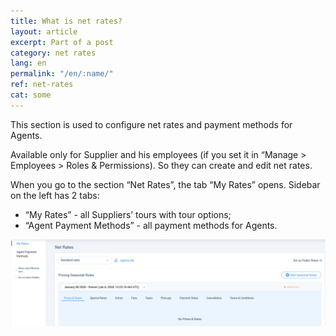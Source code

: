 ```yaml
---
title: What is net rates?
layout: article
excerpt: Part of a post
category: net rates
lang: en
permalink: "/en/:name/"
ref: net-rates
cat: some
---
```


This section is used to configure net rates and payment methods for Agents.

Available only for Supplier and his employees (if you set it in “Manage > Employees > Roles & Permissions). So they can create and edit net rates.

When you go to the section “Net Rates”, the tab “My Rates” opens. Sidebar on the left has 2 tabs: 
- “My Rates” - all Suppliers’ tours with tour options;
- “Agent Payment Methods” - all payment methods for Agents.

![What_is_net_rates1](/assets/images/what_is_net_rates1.png)
